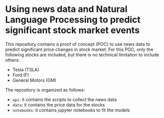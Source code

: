# Using news data and Natural Language Processing to predict significant stock market events
This repository contains a proof of concept (POC) to use news data to predict significant price changes in stock market.
For this POC, only the following stocks are included, but there is no technical limitation to include others:     
- Tesla (TSLA)    
- Ford (F)     
- General Motors (GM)

The repository is organized as follows:    
- `api`: it contains the scripts to collect the news data    
- `data`: it contains the price data for the stocks
- `notebooks`: it contains jupyter notebooks to fit the models
